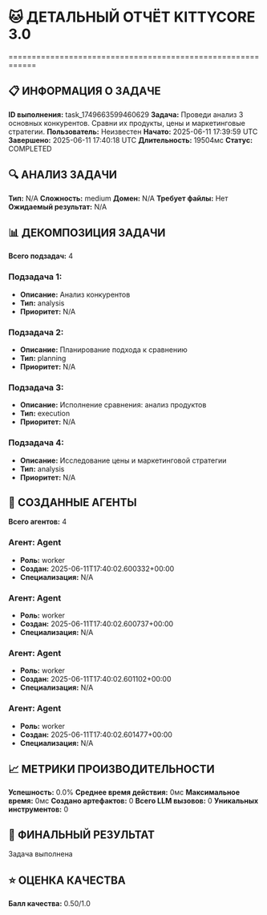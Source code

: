 # 🐱 ДЕТАЛЬНЫЙ ОТЧЁТ KITTYCORE 3.0
============================================================

## 📋 ИНФОРМАЦИЯ О ЗАДАЧЕ
**ID выполнения:** task_1749663599460629
**Задача:** Проведи анализ 3 основных конкурентов. Сравни их продукты, цены и маркетинговые стратегии.
**Пользователь:** Неизвестен
**Начато:** 2025-06-11 17:39:59 UTC
**Завершено:** 2025-06-11 17:40:18 UTC
**Длительность:** 19504мс
**Статус:** COMPLETED

## 🔍 АНАЛИЗ ЗАДАЧИ
**Тип:** N/A
**Сложность:** medium
**Домен:** N/A
**Требует файлы:** Нет
**Ожидаемый результат:** N/A

## 📊 ДЕКОМПОЗИЦИЯ ЗАДАЧИ
**Всего подзадач:** 4

### Подзадача 1:
- **Описание:** Анализ конкурентов
- **Тип:** analysis
- **Приоритет:** N/A

### Подзадача 2:
- **Описание:** Планирование подхода к сравнению
- **Тип:** planning
- **Приоритет:** N/A

### Подзадача 3:
- **Описание:** Исполнение сравнения: анализ продуктов
- **Тип:** execution
- **Приоритет:** N/A

### Подзадача 4:
- **Описание:** Исследование цены и маркетинговой стратегии
- **Тип:** analysis
- **Приоритет:** N/A

## 🤖 СОЗДАННЫЕ АГЕНТЫ
**Всего агентов:** 4

### Агент: Agent
- **Роль:** worker
- **Создан:** 2025-06-11T17:40:02.600332+00:00
- **Специализация:** N/A

### Агент: Agent
- **Роль:** worker
- **Создан:** 2025-06-11T17:40:02.600737+00:00
- **Специализация:** N/A

### Агент: Agent
- **Роль:** worker
- **Создан:** 2025-06-11T17:40:02.601102+00:00
- **Специализация:** N/A

### Агент: Agent
- **Роль:** worker
- **Создан:** 2025-06-11T17:40:02.601477+00:00
- **Специализация:** N/A

## 📈 МЕТРИКИ ПРОИЗВОДИТЕЛЬНОСТИ
**Успешность:** 0.0%
**Среднее время действия:** 0мс
**Максимальное время:** 0мс
**Создано артефактов:** 0
**Всего LLM вызовов:** 0
**Уникальных инструментов:** 0

## 🎯 ФИНАЛЬНЫЙ РЕЗУЛЬТАТ
Задача выполнена

## ⭐ ОЦЕНКА КАЧЕСТВА
**Балл качества:** 0.50/1.0
